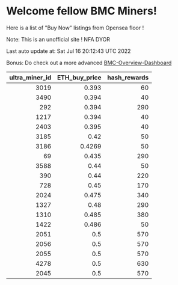 # Welcome fellow BMC Miners!
Here is a list of "Buy Now" listings from Opensea floor !

Note: This is an unofficial site ! NFA DYOR

Last auto update at: Sat Jul 16 20:12:43 UTC 2022

Bonus: Do check out a more advanced [BMC-Overview-Dashboard](https://dune.com/defifunk/BMC-Overview-Dashboard)


|   ultra_miner_id |   ETH_buy_price |   hash_rewards |
|-----------------:|----------------:|---------------:|
|             3019 |          0.393  |             60 |
|             3490 |          0.394  |             40 |
|              292 |          0.394  |            290 |
|             1217 |          0.394  |             40 |
|             2403 |          0.395  |             40 |
|             3185 |          0.42   |             50 |
|             3186 |          0.4269 |             50 |
|               69 |          0.435  |            290 |
|             3588 |          0.44   |             50 |
|              390 |          0.44   |            220 |
|              728 |          0.45   |            170 |
|             2024 |          0.475  |            340 |
|             1327 |          0.48   |            290 |
|             1310 |          0.485  |            380 |
|             1422 |          0.486  |             50 |
|             2051 |          0.5    |            570 |
|             2056 |          0.5    |            570 |
|             2055 |          0.5    |            570 |
|             4278 |          0.5    |            630 |
|             2045 |          0.5    |            570 |
